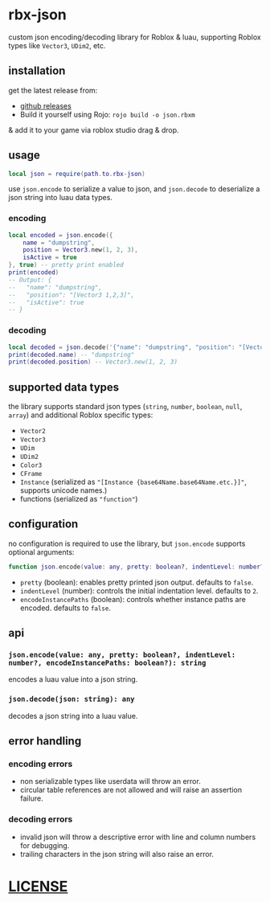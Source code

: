 # rbx-json  

custom json encoding/decoding library for Roblox & luau, supporting Roblox types like `Vector3`, `UDim2`, etc.  

## installation  

get the latest release from:  
- [github releases](https://github.com/dumpstring/rbx-json/releases/latest)  
- Build it yourself using Rojo: `rojo build -o json.rbxm`  

& add it to your game via roblox studio drag & drop.
## usage  

```lua  
local json = require(path.to.rbx-json)
```  

use `json.encode` to serialize a value to json, and `json.decode` to deserialize a json string into luau data types.  

### encoding  

```lua  
local encoded = json.encode({
    name = "dumpstring",
    position = Vector3.new(1, 2, 3),
    isActive = true
}, true) -- pretty print enabled
print(encoded)
-- Output: {
--   "name": "dumpstring",
--   "position": "[Vector3 1,2,3]",
--   "isActive": true
-- }
```  

### decoding  

```lua  
local decoded = json.decode('{"name": "dumpstring", "position": "[Vector3 1,2,3]"}')
print(decoded.name) -- "dumpstring"
print(decoded.position) -- Vector3.new(1, 2, 3)
```  

## supported data types  

the library supports standard json types (`string`, `number`, `boolean`, `null`, `array`) and additional Roblox specific types:  
- `Vector2`  
- `Vector3`  
- `UDim`  
- `UDim2`  
- `Color3`  
- `CFrame`  
- `Instance` (serialized as `"[Instance {base64Name.base64Name.etc.}]"`, supports unicode names.)  
- functions (serialized as `"function"`)  

## configuration  

no configuration is required to use the library, but `json.encode` supports optional arguments:  
```lua  
function json.encode(value: any, pretty: boolean?, indentLevel: number?): string
```  
- `pretty` (boolean): enables pretty printed json output. defaults to `false`.
- `indentLevel` (number): controls the initial indentation level. defaults to `2`.
- `encodeInstancePaths` (boolean): controls whether instance paths are encoded. defaults to `false`.

## api  

### `json.encode(value: any, pretty: boolean?, indentLevel: number?, encodeInstancePaths: boolean?): string`  

encodes a luau value into a json string.  

### `json.decode(json: string): any`  

decodes a json string into a luau value.  

## error handling  

### encoding errors  
- non serializable types like userdata will throw an error.  
- circular table references are not allowed and will raise an assertion failure.  

### decoding errors  
- invalid json will throw a descriptive error with line and column numbers for debugging.  
- trailing characters in the json string will also raise an error.  

# [LICENSE](https://github.com/dumpstring/rbx-json/blob/main/LICENSE)  
